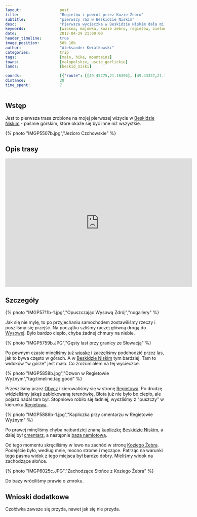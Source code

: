 ```yaml
---
layout:                 post
title:                  "Regietów i powrót przez Kozie Żebro"
subtitle:               "pierwszy raz w Beskidzie Niskim"
desc:                   "Pierwsza wycieczka w Beskidzie Niskim dała mi do zrozumienia, że to pasmo należy traktować zupełnie inaczej niż inne. Na pierwszy dzień wybraliśmy pętlę przez Regietów i Kozie Żebro."
keywords:               [wiosna, majówka, kozie żebro, regietów, zielono]
date:                   2012-04-29 21:00:00
header_timeline:        true
image_position:         50% 10%
author:                 "Aleksander Kwiatkowski"
categories:             trip
tags:                   [main, hike, mountains]
towns:                  [malopolskie, uscie_gorlickie]
lands:                  [beskid_niski]

coords:                 [{"route": [[49.45275,21.16396], [49.43327,21.18018], [49.43829,21.20679], [49.42970,21.22378], [49.43746,21.23391], [49.43422,21.24155], [49.43975,21.24825], [49.46987,21.21795], [49.46017,21.20464], [49.43573,21.17795]], "type": "hike"}]
distance:               20
time_spent:             7
---
```


[wiki-beskid-niski]:            https://pl.wikipedia.org/wiki/Beskid_Niski
[wiki-hanczowa]:                https://pl.wikipedia.org/wiki/Ha%C5%84czowa
[wiki-wysowa]:                  https://pl.wikipedia.org/wiki/Wysowa-Zdr%C3%B3j
[wiki-obycz]:                   https://pl.wikipedia.org/wiki/Obycz
[wiki-regietow]:                https://pl.wikipedia.org/wiki/Regiet%C3%B3w
[wiki-kozie-zebro]:             https://pl.wikipedia.org/wiki/Kozie_%C5%BBebro

[bn-kapliczka-html]:            http://www.malypodroznik.pl/polska/w_bn2013a/w_bn2013a2.htm
[bn-kapliczka-jpg]:             http://www.malypodroznik.pl/polska/w_bn2013a/wyprawa/BNwyprawa_4046_TP.jpg
[regietow-cmentarz]:            http://wikimapia.org/#lang=pl&lat=49.457699&lon=21.236572&z=17&m=b&show=/10369038/pl/Kaplica-w-miejscu-dawnej-czasowni

[regietow-namiot]:              http://www.chatki.com.pl/regetow.html

Wstęp
-----

Jest to pierwsza trasa zrobione na mojej pierwszej wizycie w [Beskidzie Niskim][wiki-beskid-niski] -
paśmie górskim, które okaże się być inne niż wszystkie.

{% photo "IMGP5507b.jpg","Jezioro Czchowskie" %}

Opis trasy
----------

<iframe height='405' width='590' frameborder='0' allowtransparency='true' scrolling='no' src='https://www.strava.com/activities/167091764/embed/cb9c8464c58b09b40619f4d23631a67f7d0e7b8f'></iframe>

Szczegóły
---------

{% photo "IMGP5711b-1.jpg","Opuszczając Wysową Zdrój","nogallery" %}

Jak się nie mylę, to po przyjechaniu samochodem zostawiliśmy rzeczy i poszliśmy się przejść.
Na początku szliśmy raczej
główną drogą do [Wysowej][wiki-wysowa]. Było bardzo ciepło, chyba żadnej chmury na niebie.

{% photo "IMGP5759b.JPG","Gęsty last przy granicy ze Słowacją" %}

Po pewnym czasie minęliśmy już [wioskę][wiki-wysowa] i zaczęliśmy podchodzić przez
las, jak to bywa często w górach. A w [Beskidzie Niskim][wiki-beskid-niski] tym bardziej.
Tam to widoków "w górze" jest mało. Co zrozumiałem na tej wycieczce.

{% photo "IMGP5858b.jpg","Dzwon w Regietowie Wyżnym","tag:timeline,tag:good" %}

Przeszliśmy przez [Obycz][wiki-obycz] i kierowaliśmy się w stronę [Regietowa][wiki-regietow]. Po drodzę widzieliśmy
jakąś zablokowaną terenówkę.
Błota już nie było bo ciepło, ale pojazd nadal tam był.
Stopniowo robiło się ładniej, wyszliśmy z "puszczy" w kierunku [Regietowa][wiki-regietow].

{% photo "IMGP5886b-1.jpg","Kapliczka przy cmentarzu w Regietowie Wyżnym" %}

Po prawej minęliśmy chyba najbardziej znaną [kapliczkę][bn-kapliczka-jpg] [Beskidzie Niskim][wiki-beskid-niski], a dalej
był [cmentarz][regietow-cmentarz], a następnie [baza namiotową][regietow-namiot].

Od tego momentu skręciliśmy w lewo na zachód w stronę [Koziego Żebra][wiki-kozie-zebro]. Podejście było, według mnie,
mocno strome i męczące. Patrząc na warunki tego pasma widok z tego miejsca był bardzo dobry. Mieliśmy widok na
zachodzące słońce.

{% photo "IMGP6025c.JPG","Zachodzące Słońce z Koziego Żebra" %}

Do bazy wróciliśmy prawie o zmroku.

Wnioski dodatkowe
-----------------

Czołówka zawsze się przyda, nawet jak się nie przyda.
